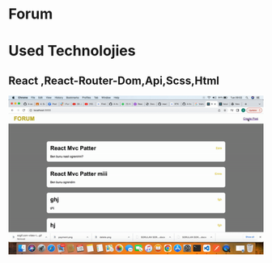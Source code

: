 # Forum

<h1>Used Technolojies</h1>
<h2>React ,React-Router-Dom,Api,Scss,Html</h2>

![](./src/pages/forum.gif)